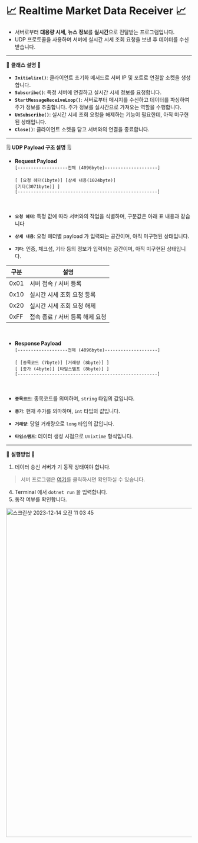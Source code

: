# 📈 Realtime Market Data Receiver 📈
- 서버로부터 **대용량 시세, 뉴스 정보**를 **실시간**으로 전달받는 프로그램입니다. <br>
- UDP 프로토콜을 사용하며 서버에 실시간 시세 조회 요청을 보낸 후 데이터를 수신받습니다.

---

💊 **클래스 설명** 💊
- **`Initialize()`**: 클라이언트 초기화 메서드로 서버 IP 및 포트로 연결할 소켓을 생성합니다.
- **`Subscribe()`**: 특정 서버에 연결하고 실시간 시세 정보를 요청합니다.
- **`StartMessageReceiveLoop()`**: 서버로부터 메시지를 수신하고 데이터를 파싱하여 주가 정보를 추출합니다. 주가 정보를 실시간으로 가져오는 역할을 수행합니다.
- **`UnSubscribe()`**: 실시간 시세 조회 요청을 해제하는 기능이 필요한데, 아직 미구현된 상태입니다.
- **`Close()`**: 클라이언트 소켓을 닫고 서버와의 연결을 종료합니다.

---

🗒 **UDP Payload 구조 설명** 🗒
- **Request Payload** <br>
<code>[-------------------전체 (4096byte)--------------------] </code><br>
<code>[ [요청 헤더(1byte)] [상세 내용(1024byte)] [기타(3071byte)] ]</code> <br>
<code>[-----------------------------------------------------] </code><br><br>

- **`요청 헤더`**: 특정 값에 따라 서버와의 작업을 식별하며, 구분값은 아래 표 내용과 같습니다<br>
- **`상세 내용`**: 요청 헤더별 payload 가 입력되는 공간이며, 아직 미구현된 상태입니다.<br>
- **`기타`**: 인증, 체크섬, 기타 등의 정보가 입력되는 공간이며, 아직 미구현된 상태입니다.<br>

|구분|설명|
|------|---|
|0x01|서버 접속 / 서버 등록|
|0x10|실시간 시세 조회 요청 등록|
|0x20|실시간 시세 조회 요청 해제|
|0xFF|접속 종료 / 서버 등록 해제 요청|

<br>

- **Response Payload** <br>
<code>[-------------------전체 (4096byte)--------------------] </code><br>
<code>[ [종목코드 (7byte)]       [거래량 (8byte)]               ]</code> <br>
<code>[              [종가 (4byte)]        [타임스탬프 (8byte)] ]</code> <br>
<code>[-----------------------------------------------------] </code><br><br>

- **`종목코드`**: 종목코드를 의미하며, <code>string</code> 타입의 값입니다. <br>
- **`종가`**: 현재 주가를 의마하며, <code>int</code> 타입의 값입니다.<br>
- **`거래량`**: 당일 거래량으로 <code>long</code> 타입의 값입니다.<br>
- **`타임스탬프`**: 데이터 생성 시점으로 <code>Unixtime</code> 형식입니다.<br>
---

🚀 **실행방법** 🚀
1. 데이터 송신 서버가 기 동작 상태여야 합니다. <br>
> 서버 프로그램은 [여기](https://github.com/wkjung0624/realtime-market-data-mock-server)를 클릭하시면 확인하실 수 있습니다.
4. Terminal 에서 <code>dotnet run</code> 을 입력합니다.
5. 동작 여부를 확인합니다.

<img width="890" alt="스크린샷 2023-12-14 오전 11 03 45" src="https://github.com/wkjung0624/realtime-market-data-receiver/assets/35141349/1f15e3ec-87fa-457a-b94b-c5af88988455">


